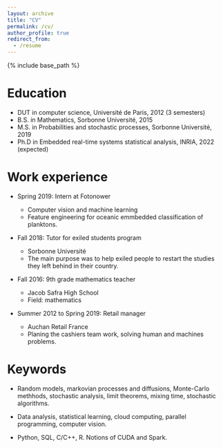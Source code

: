```yaml
---
layout: archive
title: "CV"
permalink: /cv/
author_profile: true
redirect_from:
  - /resume
---
```


{% include base_path %}

Education
======
* DUT in computer science, Université de Paris, 2012 (3 semesters)
* B.S. in Mathematics, Sorbonne Université, 2015
* M.S. in Probabilities and stochastic processes, Sorbonne Université, 2019
* Ph.D in Embedded real-time systems statistical analysis, INRIA, 2022 (expected)

Work experience
======

* Spring 2019: Intern at Fotonower
  * Computer vision and machine learning
  * Feature engineering for oceanic emmbedded classification of planktons.

* Fall 2018: Tutor for exiled students program
  * Sorbonne Université
  * The main purpose was to help exiled people to restart the studies they left behind in their country.
  
* Fall 2016: 9th grade mathematics teacher 
  * Jacob Safra High School
  * Field: mathematics

* Summer 2012 to Spring 2019: Retail manager
  * Auchan Retail France
  * Planing the cashiers team work, solving human and machines problems.

Keywords
======
* Random models, markovian processes and diffusions, Monte-Carlo methhods, stochastic analysis, limit theorems, mixing time, stochastic algorithms.

* Data analysis, statistical learning, cloud computing, parallel programming, computer vision.

* Python, SQL, C/C++, R. Notions of CUDA and Spark.
